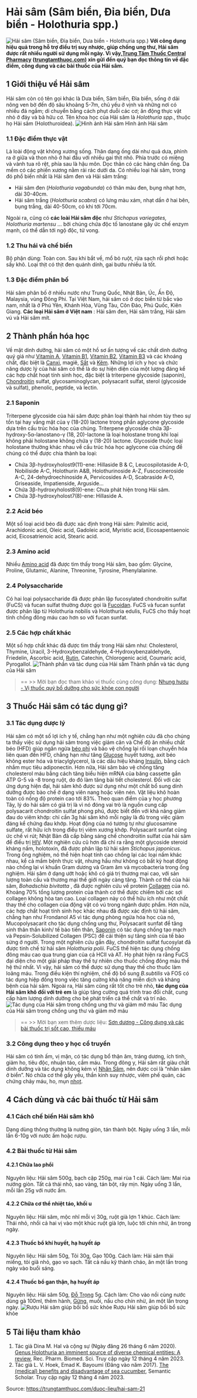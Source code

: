 # Hải sâm (Sâm biển, Đỉa biển, Dưa biển - Holothuria spp.)

![Hải sâm \(Sâm biển, Đỉa biển, Dưa biển - Holothuria spp.\)](https://trungtamthuoc.com/images/others/hai-sam-1-4476.jpg)
**Với công dụng hiệu quả trong hỗ trợ điều trị suy nhược, giúp chống ung thư, Hải sâm được rất nhiều người sử dụng mỗi ngày. Vì vậy,[Trung Tâm Thuốc Central Pharmacy](https://trungtamthuoc.com/ "Trung Tâm Thuốc Central Pharmacy") ([trungtamthuoc.com](https://trungtamthuoc.com/ "trungtamthuoc.com")) xin gửi đến quý bạn đọc thông tin về đặc điểm, công dụng và các bài thuốc của Hải sâm.**
##  1 Giới thiệu về Hải sâm 
Hải sâm còn có tên gọi khác là Dưa biển, Sâm biển, Đỉa biển, sống ở dải nông ven bờ đến độ sâu khoảng 5-7m, chủ yếu ở vịnh và những nơi có nhiều đá ngầm; di chuyển bằng cách phụt duỗi các cơ; ăn động thực vật nhỏ ở đáy và bã hữu cơ.
Tên khoa học của Hải sâm là _Holothuria spp_., thuộc họ Hải sâm (Holothuroidea). 
![Hình ảnh Hải sâm](https://trungtamthuoc.com/images/item/hai-sam-2.jpg) Hình ảnh Hải sâm
### 1.1 Đặc điểm thực vật
Là loài động vật không xương sống. Thân dạng ống dài như quả dưa, phình ra ở giữa và thon nhỏ ở hai đầu với nhiều gai thịt nhỏ. Phía trước có miệng và vành tua rõ rệt, phía sau là hậu môn. Dọc thân có các hàng chân ống. Da mềm có các phiến xương nằm rải rác dưới da.
Có nhiều loại hải sâm, trong đó phổ biến nhất là Hải sâm đen và Hải sâm trắng:
  * Hải sâm đen (_Holothuria vagabunda_) có thân màu đen, bụng nhạt hơn, dài 30-40cm.
  * Hải sâm trắng (_Holothuria scabra_) có lưng màu xám, nhạt dần ở hai bên, bụng trắng, dài 40-50cm, có khi tới 70cm.


Ngoài ra, cũng có **các loài Hải sâm độc** như _Stichopus variegates, Holothuria martensu_ … bởi chúng chứa độc tố lanostane gây ức chế enzym mạnh, có thể dẫn tới ngộ độc, tử vong.
### 1.2 Thu hái và chế biến
Bộ phận dùng: Toàn con.
Sau khi bắt về, mổ bỏ ruột, rửa sạch rồi phơi hoặc sấy khô. Loại thịt có thịt đen quánh dính, gai bướu nhiều là tốt.
### 1.3 Đặc điểm phân bố
Hải sâm phân bố ở nhiều nước như Trung Quốc, Nhật Bản, Úc, Ấn Độ, Malaysia, vùng Đông Phi. Tại Việt Nam, hải sâm có ở dọc biển từ bắc vào nam, nhất là ở Phú Yên, Khánh Hòa, Vũng Tàu, Côn Đảo, Phú Quốc, Kiên Giang.
**Các loại Hải sâm ở Việt nam** : Hải sâm đen, Hải sâm trắng, Hải sâm vú và Hải sâm mít.
##  2 Thành phần hóa học
Về mặt dinh dưỡng, hải sâm có một hồ sơ ấn tượng về các chất dinh dưỡng quý giá như [Vitamin A](https://trungtamthuoc.com/hoat-chat/retinol "Vitamin A"), [Vitamin B1](https://trungtamthuoc.com/hoat-chat/vitamin-b1 "Vitamin B1"), [Vitamin B2](https://trungtamthuoc.com/hoat-chat/vitamin-b2 "Vitamin B2"), [Vitamin B3](https://trungtamthuoc.com/hoat-chat/nicotinamide "Vitamin B3") và các khoáng chất, đặc biệt là [Canxi](https://trungtamthuoc.com/hoat-chat/canxi "Canxi"), magiê, [Sắt](https://trungtamthuoc.com/hoat-chat/sat "Sắt") và [Kẽm](https://trungtamthuoc.com/hoat-chat/kem "Kẽm"). Những lợi ích y học và chức năng dược lý của hải sâm có thể là do sự hiện diện của một lượng đáng kể các hợp chất hoạt tính sinh học, đặc biệt là triterpene glycoside (saponin), [Chondroitin](https://trungtamthuoc.com/hoat-chat/chondroitin "Chondroitin") sulfat, glycosaminoglycan, polysacarit sulfat, sterol (glycoside và sulfat), phenolic, peptide, và lectin.
### 2.1 Saponin
Triterpene glycoside của hải sâm được phân loại thành hai nhóm tùy theo sự tồn tại hay vắng mặt của γ (18-20) lactone trong phần aglycone glycoside dựa trên cấu trúc hóa học của chúng. Triterpene glycoside chứa 3β-hydroxy-5α-lanostano-γ (18, 20)-lactone là loại holostane trong khi loại không phải holostane không chứa γ (18-20) lactone. Glycoside thuộc loại holostane thường khác nhau về cấu trúc hóa học aglycone của chúng để chúng có thể được chia thành ba loại:
  * Chứa 3β-hydroxyholost9(11)-ene: Hillaside B & C, Leucospilotaside A-D, Nobiliside A-C, Holothurin A&B, Holothurinoside A-Z, Fuscocineroside A-C, 24-dehydroechinoside A, Pervicosides A-D, Scabraside A-D, Griseaside, Impatienside, Arguside…
  * Chứa 3β-hydroxyholost8(9)-ene: Chưa phát hiện trong Hải sâm.
  * Chứa 3β-hydroxyholost7(8)-ene: Hillaside A.


### 2.2 Acid béo
Một số loại acid béo đã được xác định trong Hải sâm: Palmitic acid, Arachidonic acid, Oleic acid, Gadoleic acid, Myristic acid, Eicosapentaenoic acid, Eicosatrienoic acid, Stearic acid.
### 2.3 Amino acid
Nhiều [Amino acid](https://trungtamthuoc.com/hoat-chat/amino-acid "Amino acid") đã được tìm thấy trong Hải sâm, bao gồm: Glycine, Proline, Glutamic, Alanine, Threonine, Tyrosine, Phenylalanine.
### 2.4 Polysaccharide
Có hai loại polysaccharide đã được phân lập fucosylated chondroitin sulfat (FuCS) và fucan sulfat thường được gọi là [Fucoidan](https://trungtamthuoc.com/hoat-chat/fucoidan "Fucoidan"). FuCS và fucan sunfat được phân lập từ Holothuria nobilis và Holothuria edulis, FuCS cho thấy hoạt tính chống đông máu cao hơn so với fucan sunfat. 
### 2.5 Các hợp chất khác
Một số hợp chất khác đã được tìm thấy trong Hải sâm như: Cholesterol, Thymine, Uracil, 3-Hydroxybenzaldehyde, 4-Hydroxybenzaldehyde, Friedelin, Ascorbic acid, [Rutin](https://trungtamthuoc.com/hoat-chat/rutin "Rutin"), Catechin, Chlorogenic acid, Coumaric acid, Pyrogallol.
![Thành phần và tác dụng của Hải sâm](https://trungtamthuoc.com/images/item/hai-sam-3.jpg) Thành phần và tác dụng của Hải sâm
> == >> Mời bạn đọc tham khảo vị thuốc cùng công dụng: [Nhung hươu - Vị thuốc quý bổ dưỡng cho sức khỏe con người](https://trungtamthuoc.com/duoc-lieu/nhung-huou-07)
##  3 Thuốc Hải sâm có tác dụng gì?
### 3.1 Tác dụng dược lý
Hải sâm có một số lợi ích y tế, chẳng hạn như một nghiên cứu đã cho chúng ta thấy việc sử dụng hải sâm trong việc giảm cân và Chế độ ăn nhiều chất béo (HFD) giúp ngăn ngừa [béo phì](https://trungtamthuoc.com/bai-viet/benh-beo-phi "béo phì") và bảo vệ chống lại rối loạn chuyển hóa liên quan đến HFD, chẳng hạn như tăng [Glucose](https://trungtamthuoc.com/hoat-chat/glucose "Glucose") huyết tương, axit béo không ester hóa và triacylglycerol, là các dấu hiệu kháng [Insulin](https://trungtamthuoc.com/hoat-chat/insulin "Insulin"), bằng cách nhắm mục tiêu adiponectin. Hơn nữa, Hải sâm bảo vệ chống tăng cholesterol máu bằng cách tăng biểu hiện mRNA của băng cassette gắn ATP G-5 và -8 trong ruột, do đó làm tăng bài tiết cholesterol. 
Đối với các ứng dụng hiện đại, hải sâm khô được sử dụng như một chất bổ sung dinh dưỡng được bào chế ở dạng viên nang hoặc viên nén. Vật liệu khô hoàn toàn có nồng độ protein cao tới 83%. Theo quan điểm của y học phương Tây, lý do hải sâm có giá trị là vì nó đóng vai trò là nguồn cung cấp polysacarit chondroitin sulfat phong phú, được biết đến với khả năng giảm đau do viêm khớp: chỉ cần 3g hải sâm khô mỗi ngày là đủ trong việc giảm đáng kể chứng đau khớp. Hoạt động của nó tương tự như glucosamine sulfate, rất hữu ích trong điều trị viêm xương khớp. Polysacarit sunfat cũng ức chế vi rút; Nhật Bản đã cấp bằng sáng chế chondroitin sulfat của hải sâm để điều trị [HIV](https://trungtamthuoc.com/bai-viet/chan-doan-va-dieu-tri-hivaids "HIV").
Một nghiên cứu cũ hơn đã chỉ ra rằng một glycoside steroid kháng nấm, holotoxin, đã được phân lập từ hải sâm _Stichopus japonicus_. Trong ống nghiệm, nó thể hiện hoạt tính cao chống lại các loại nấm khác nhau, kể cả mầm bệnh thực vật, nhưng hầu như không có bất kỳ hoạt động nào chống lại vi khuẩn Gram dương và Gram âm và mycobacteria trong ống nghiệm.
Hải sâm ở dạng ướt hoặc khô có giá trị thương mại cao, với sản lượng toàn cầu và thương mại thế giới ngày càng tăng. Thành cơ thể của hải sâm, _Bohadschia bivitatta_ , đã được nghiên cứu về protein [Collagen](https://trungtamthuoc.com/hoat-chat/collagen "Collagen") của nó. Khoảng 70% tổng lượng protein của thành cơ thể được chiếm bởi các sợi collagen không hòa tan cao. Loại collagen này có thể hữu ích như một chất thay thế cho collagen của động vật có vú trong ngành dược phẩm.
Hơn nữa, các hợp chất hoạt tính sinh học khác nhau đã được xác định từ hải sâm, chẳng hạn như Frondanol A5 vì tác dụng phòng ngừa hóa học của nó, Mucopolysacarit cho tác dụng chống ung thư, Polysacarit sunfat để tăng sinh thân thần kinh/ tế bào tiền thân, [Saponin](https://trungtamthuoc.com/hoat-chat/saponin "Saponin") có tác dụng chống tạo mạch và Pepsin-Solubilized Collagen (PSC) để cải thiện sự tăng sinh của tế bào sừng ở người. Trong một nghiên cứu gần đây, chondroitin sulfat fucosylat đã được tinh chế từ hải sâm _Holothuria polii_. FuCS thể hiện tác dụng chống đông máu cao qua trung gian của cả HCII và AT. Họ phát hiện ra rằng FuCS đại diện cho một giải pháp thay thế tự nhiên cho thuốc chống đông máu thế hệ thứ nhất. Vì vậy, hải sâm có thể được sử dụng thay thế cho thuốc làm loãng máu.
Trong điều kiện thí nghiệm, chế độ bổ sung _B.subtilis_ và FOS có tác dụng hiệp đồng trong việc tăng cường khả năng miễn dịch và kháng bệnh của hải sâm.
Ngoài ra, Hải sâm cũng rất tốt cho trẻ nhỏ, **tác dụng của Hải sâm khô đối với trẻ em** là giúp tăng cường quá trình trao đổi chất, cung cấp hàm lượng dinh dưỡng cho bé phát triển cả thể chất và trí não.
![Tác dụng của Hải sâm trong chống ung thư và giảm mỡ máu](https://trungtamthuoc.com/images/item/hai-sam-4.jpg) Tác dụng của Hải sâm trong chống ung thư và giảm mỡ máu
> == >> Mời bạn xem thêm dược liệu: [Sơn dương - Công dụng và các bài thuốc trị sốt cao, thiếu máu](https://trungtamthuoc.com/duoc-lieu/son-duong)
### 3.2 Công dụng theo y học cổ truyền
Hải sâm có tính ấm, vị mặn, có tác dụng bổ thận âm, tráng dương, ích tinh, giảm ho, tiêu độc, nhuận táo, cầm máu.
Trong đông y, Hải sâm rất giàu chất dinh dưỡng và tác dụng không kém vị [Nhân Sâm](https://trungtamthuoc.com/duoc-lieu/nhan-sam "Nhân Sâm"), nên được coi là “nhân sâm ở biển”. Nó chữa cơ thể gầy yếu, thần kinh suy nhược, viêm phế quản, các chứng chảy máu, ho, mụn [nhọt](https://trungtamthuoc.com/bai-viet/nhot "nhọt").
##  4 Cách dùng và các bài thuốc từ Hải sâm
### 4.1 Cách chế biến Hải sâm khô
Dạng dùng thông thường là nướng giòn, tán thành bột. Ngày uống 3 lần, mỗi lần 6-10g với nước ấm hoặc rượu.
### 4.2 Bài thuốc từ Hải sâm
#### 4.2.1 Chữa lao phổi
Nguyên liệu: Hải sâm 500g, bạch cập 250g, mai rùa 1 cái.
Cách làm: Mai rùa nướng giòn. Tất cả thái nhỏ, sao vàng, tán bột, rây mịn. Ngày uống 3 lần, mỗi lần 25g với nước ấm.
#### 4.2.2 Chữa cơ thể nhiệt táo, khối u
Nguyên liệu: Hải sâm, mộc nhĩ mỗi vị 30g, ruột già lợn 1 khúc.
Cách làm: Thái nhỏ, nhồi cả hai vị vào một khúc ruột già lợn, luộc tới chín nhừ, ăn trong ngày.
#### 4.2.3 Thuốc bổ khí huyết, hạ huyết áp
Nguyên liệu: Hải sâm 50g, Tỏi 30g, Gạo 100g.
Cách làm: Hải sâm thái miếng, tỏi giã nhỏ, gạo vo sạch. Tất cả nấu kỹ thành cháo, ăn một lần trong ngày vào buổi sáng.
#### 4.2.4 Thuốc bổ gan thận, hạ huyết áp
Nguyên liệu: Hải sâm 50g, [Đỗ Trọng](https://trungtamthuoc.com/duoc-lieu/do-trong-48 "Đỗ Trọng") 5g.
Cách làm: Cho vào nồi cùng nước dùng gà 100ml, thêm hành, [Gừng](https://trungtamthuoc.com/duoc-lieu/gung-14 "Gừng"), muối, nấu cho chín nhừ, ăn một lần trong ngày.
![Rượu Hải sâm giúp bồi bổ sức khỏe](https://trungtamthuoc.com/images/item/hai-sam-5.jpg) Rượu Hải sâm giúp bồi bổ sức khỏe
##  5 Tài liệu tham khảo
1. Tác giả Dina M. Hal và cộng sự (Ngày đăng 26 tháng 6 năm 2020). [Genus Holothuria an imminent source of diverse chemical entities: A review](https://rpbs.journals.ekb.eg/article_98611_4abf114e894a1bfa3fd4f95d7f21c317.pdf), Rec. Pharm. Biomed. Sci. Truy cập ngày 12 tháng 4 năm 2023. 
2. Tác giả L. V. Hoek, Emad K. Bayoumi (Đăng vào năm 2017). [The (medical) benefits and disadvantage of sea cucumber](https://www.semanticscholar.org/paper/The-\(-medical-\)-benefits-and-disadvantage-of-sea-Hoek-Bayoumi/104e936ddf9f0217a1f53017f4ff0ada47910740), Semantic Scholar. Truy cập ngày 12 tháng 4 năm 2023. 


Source: https://trungtamthuoc.com/duoc-lieu/hai-sam-21